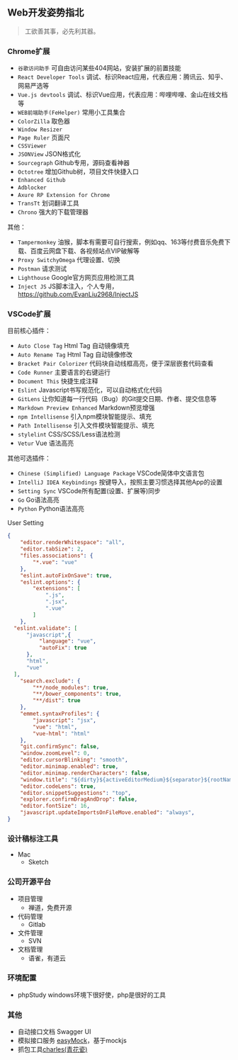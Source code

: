 ## Web开发姿势指北

> 工欲善其事，必先利其器。

### Chrome扩展
- `谷歌访问助手` 可自由访问某些404网站，安装扩展的前置技能
- `React Developer Tools` 调试、标识React应用，代表应用：腾讯云、知乎、网易严选等
- `Vue.js devtools` 调试、标识Vue应用，代表应用：哔哩哔哩、金山在线文档等
- `WEB前端助手(FeHelper)` 常用小工具集合
- `ColorZilla` 取色器
- `Window Resizer`
- `Page Ruler` 页面尺
- `CSSViewer`
- `JSONView` JSON格式化
- `Sourcegraph` Github专用，源码查看神器
- `Octotree` 增加Github树，项目文件快捷入口
- `Enhanced Github`
- `Adblocker`
- `Axure RP Extension for Chrome`
- `TransTt` 划词翻译工具
- `Chrono` 强大的下载管理器

其他：
- `Tampermonkey` 油猴，脚本有需要可自行搜索，例如qq、163等付费音乐免费下载、百度云网盘下载、各视频站点VIP破解等
- `Proxy SwitchyOmega` 代理设置、切换
- `Postman` 请求测试
- `Lighthouse` Google官方网页应用检测工具
- `Inject JS` JS脚本注入，个人专用，https://github.com/EvanLiu2968/InjectJS


### VSCode扩展

目前核心插件：
- `Auto Close Tag` Html Tag 自动镜像填充
- `Auto Rename Tag` Html Tag 自动镜像修改
- `Bracket Pair Colorizer` 代码块自动线框高亮，便于深层嵌套代码查看
- `Code Runner` 主要语言的右键运行
- `Document This` 快捷生成注释
- `Eslint` Javascript书写规范化，可以自动格式化代码
- `GitLens` 让你知道每一行代码（Bug）的Git提交日期、作者、提交信息等
- `Markdown Preview Enhanced` Markdown预览增强
- `npm Intellisense` 引入npm模块智能提示、填充
- `Path Intellisense` 引入文件模块智能提示、填充
- `stylelint` CSS/SCSS/Less语法检测
- `Vetur` Vue 语法高亮

其他可选插件：
- `Chinese (Simplified) Language Package` VSCode简体中文语言包
- `IntelliJ IDEA Keybindings` 按键导入，按照主要习惯选择其他App的设置
- `Setting Sync` VSCode所有配置(设置、扩展等)同步
- `Go` Go语法高亮
- `Python` Python语法高亮

User Setting
```json
{
    "editor.renderWhitespace": "all",
    "editor.tabSize": 2,
    "files.associations": {
        "*.vue": "vue"
    },
    "eslint.autoFixOnSave": true,
    "eslint.options": {
        "extensions": [
            ".js",
            ".jsx",
            ".vue"
        ]
    },
  "eslint.validate": [
      "javascript",{
          "language": "vue",
          "autoFix": true
      },
      "html",
      "vue"
  ],
    "search.exclude": {
        "**/node_modules": true,
        "**/bower_components": true,
        "**/dist": true
    },
    "emmet.syntaxProfiles": {
        "javascript": "jsx",
        "vue": "html",
        "vue-html": "html"
    },
    "git.confirmSync": false,
    "window.zoomLevel": 0,
    "editor.cursorBlinking": "smooth",
    "editor.minimap.enabled": true,
    "editor.minimap.renderCharacters": false,
    "window.title": "${dirty}${activeEditorMedium}${separator}${rootName}",
    "editor.codeLens": true,
    "editor.snippetSuggestions": "top",
    "explorer.confirmDragAndDrop": false,
    "editor.fontSize": 16,
    "javascript.updateImportsOnFileMove.enabled": "always",
}
```

### 设计稿标注工具

- Mac
  - Sketch

### 公司开源平台

- 项目管理
  - 禅道，免费开源
- 代码管理
  - Gitlab
- 文件管理
  - SVN
- 文档管理
  - 语雀，有道云

### 环境配置
- phpStudy windows环境下很好使，php是很好的工具

### 其他
- 自动接口文档 Swagger UI
- 模拟接口服务 [easyMock](https://www.easy-mock.com)，基于mockjs
- 抓包工具[charles(青花瓷)](https://www.charlesproxy.com/download/)
